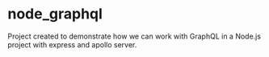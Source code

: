 ﻿# node_graphql

Project created to demonstrate how we can work with GraphQL in a Node.js project with express and apollo server.

